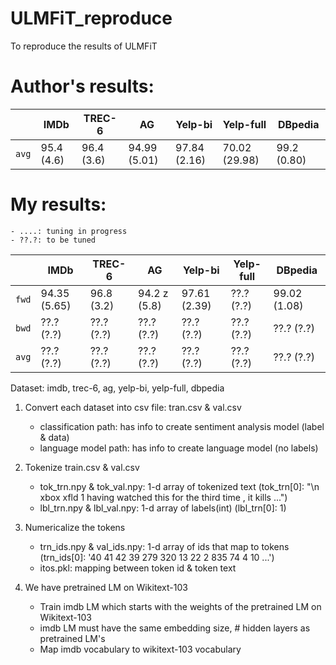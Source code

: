 # ULMFiT_reproduce

To reproduce the results of ULMFiT

# Author's results:
|     | IMDb         | TREC-6       | AG           | Yelp-bi      | Yelp-full    | DBpedia      |
|-----| ------------ | ------------ | ------------ | ------------ | ------------ | ------------ |
|`avg`| 95.4 (4.6)   | 96.4 (3.6)   | 94.99 (5.01) | 97.84 (2.16) | 70.02 (29.98)| 99.2 (0.80)  |

# My results:
    - ....: tuning in progress
    - ??.?: to be tuned
|     | IMDb         | TREC-6       | AG           | Yelp-bi      | Yelp-full    | DBpedia      |
|-----| ------------ | ------------ | ------------ | ------------ | ------------ | ------------ |
|`fwd`| 94.35 (5.65) | 96.8  (3.2)  | 94.2 z (5.8)  | 97.61 (2.39) | ??.?  (?.?)  | 99.02 (1.08) |
|`bwd`| ??.?  (?.?)  | ??.?  (?.?)  | ??.?  (?.?)  | ??.?  (?.?)  | ??.?  (?.?)  | ??.?  (?.?)  |
|`avg`| ??.?  (?.?)  | ??.?  (?.?)  | ??.?  (?.?)  | ??.?  (?.?)  | ??.?  (?.?)  | ??.?  (?.?)  |

Dataset: imdb, trec-6, ag, yelp-bi, yelp-full, dbpedia

1. Convert each dataset into csv file: tran.csv & val.csv
    - classification path: has info to create sentiment analysis model (label & data)
    - language model path: has info to create language model (no labels)

2. Tokenize train.csv & val.csv
      - tok_trn.npy & tok_val.npy: 1-d array of tokenized text
        (tok_trn[0]: "\n xbox xfld 1 having watched this for the third time , it kills ...")
      - lbl_trn.npy & lbl_val.npy: 1-d array of labels(int)
        (lbl_trn[0]: 1)

3. Numericalize the tokens
      - trn_ids.npy & val_ids.npy: 1-d array of ids that map to tokens
        (trn_ids[0]: '40 41 42 39 279 320 13 22 2 835 74 4 10 ...')
      - itos.pkl: mapping between token id & token text
  
4. We have pretrained LM on Wikitext-103
      - Train imdb LM which starts with the weights of the pretrained LM on Wikitext-103
      - imdb LM must have the same embedding size, # hidden layers as pretrained LM's
      - Map imdb vocabulary to wikitext-103 vocabulary
  
  
